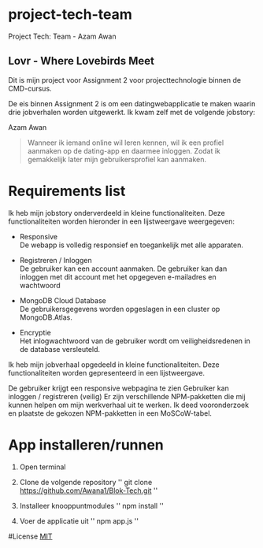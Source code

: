 # project-tech-team
Project Tech: Team - Azam Awan

## Lovr - Where Lovebirds Meet

Dit is mijn project voor Assignment 2 voor projecttechnologie binnen de CMD-cursus.

De eis binnen Assignment 2 is om een ​​datingwebapplicatie te maken waarin drie jobverhalen worden uitgewerkt. Ik kwam zelf met de volgende jobstory:

Azam Awan
> Wanneer ik iemand online wil leren kennen, wil ik een profiel aanmaken op de dating-app en daarmee inloggen. Zodat ik gemakkelijk later mijn gebruikersprofiel kan aanmaken.

# Requirements list
Ik heb mijn jobstory onderverdeeld in kleine functionaliteiten. Deze functionaliteiten worden hieronder in een lijstweergave weergegeven:

- Responsive<br>
De webapp is volledig responsief en toegankelijk met alle apparaten.

- Registreren / Inloggen<br>
De gebruiker kan een account aanmaken. De gebruiker kan dan inloggen met dit account met het opgegeven e-mailadres en wachtwoord

- MongoDB Cloud Database<br>
De gebruikersgegevens worden opgeslagen in een cluster op MongoDB.Atlas.

- Encryptie<br>
Het inlogwachtwoord van de gebruiker wordt om veiligheidsredenen in de database versleuteld.

Ik heb mijn jobverhaal opgedeeld in kleine functionaliteiten. Deze functionaliteiten worden gepresenteerd in een lijstweergave.

De gebruiker krijgt een responsive webpagina te zien
Gebruiker kan inloggen / registreren (veilig)
Er zijn verschillende NPM-pakketten die mij kunnen helpen om mijn werkverhaal uit te werken. Ik deed vooronderzoek en plaatste de gekozen NPM-pakketten in een MoSCoW-tabel.

# App installeren/runnen

1. Open terminal

2. Clone de volgende repository
''
git clone https://github.com/Awana1/Blok-Tech.git
''

3. Installeer knooppuntmodules
''
npm install
''

4. Voer de applicatie uit
''
npm app.js
''

#License
[MIT](https://github.com/sahitj001/project-tech-team/blob/master/LICENSE)
